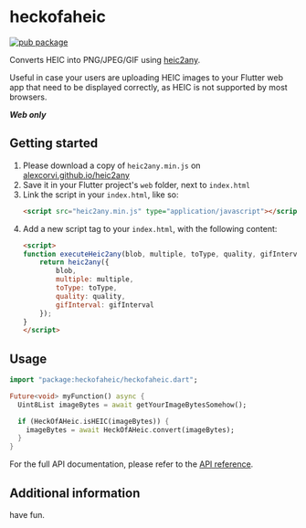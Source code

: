 # heckofaheic
[![pub package](https://img.shields.io/pub/v/heckofaheic)](https://pub.dev/packages/heckofaheic)

Converts HEIC into PNG/JPEG/GIF using [heic2any](https://github.com/alexcorvi/heic2any).

Useful in case your users are uploading HEIC images to your Flutter web app
that need to be displayed correctly, as HEIC is not supported by most browsers.

***Web only***

## Getting started
1. Please download a copy of `heic2any.min.js` on [alexcorvi.github.io/heic2any](https://alexcorvi.github.io/heic2any/)
2. Save it in your Flutter project's `web` folder, next to `index.html`
3. Link the script in your `index.html`, like so:
	```html
	<script src="heic2any.min.js" type="application/javascript"></script>
	```
4. Add a new script tag to your `index.html`, with the following content:
	```html
	<script>
	function executeHeic2any(blob, multiple, toType, quality, gifInterval) {
		return heic2any({
			blob,
			multiple: multiple,
			toType: toType,
			quality: quality,
			gifInterval: gifInterval
		});
	}
	</script>
	```

## Usage
```dart
import "package:heckofaheic/heckofaheic.dart";

Future<void> myFunction() async {
  Uint8List imageBytes = await getYourImageBytesSomehow();

  if (HeckOfAHeic.isHEIC(imageBytes)) {
    imageBytes = await HeckOfAHeic.convert(imageBytes);
  }
}
```

For the full API documentation, please refer to the [API reference](https://pub.dev/documentation/heckofaheic/latest/heckofaheic/heckofaheic-library.html).

## Additional information
have fun.
